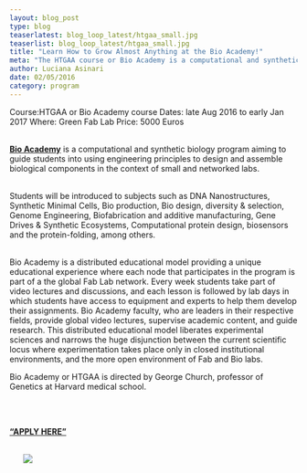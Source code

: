 ```yaml
---
layout: blog_post
type: blog
teaserlatest: blog_loop_latest/htgaa_small.jpg
teaserlist: blog_loop_latest/htgaa_small.jpg
title: "Learn How to Grow Almost Anything at the Bio Academy!"
meta: "The HTGAA course or Bio Academy is a computational and synthetic biology program aiming to guide students into using engineering principles to design and assemble biological components in the context of small and networked labs."
author: Luciana Asinari
date: 02/05/2016
category: program
---
```



Course:HTGAA or Bio Academy course
Dates: late Aug 2016 to early Jan 2017
Where: Green Fab Lab
Price: 5000 Euros 
<br>
<br>

**[Bio Academy](http://bio.academany.org/)** is a computational and synthetic biology program aiming to guide students into using engineering principles to design and assemble biological components in the context of small and networked labs.
<br>
<br>

Students will be introduced to subjects such as DNA Nanostructures, Synthetic Minimal Cells, Bio production, Bio design, diversity & selection,  Genome Engineering, Biofabrication and additive manufacturing, Gene Drives & Synthetic Ecosystems, Computational protein design, biosensors and the protein-folding, among others.
<br>
<br>

Bio Academy is a distributed educational model providing a unique educational experience where each node that participates in the program is part of a the global Fab Lab network. Every week students take part of video lectures and discussions, and each lesson is followed by lab days in which students have access to equipment and experts to help them develop their assignments. Bio Academy faculty, who are leaders in their respective fields, provide global video lectures, supervise academic content, and guide research. This distributed educational model liberates experimental sciences and narrows the huge disjunction between the current scientific locus where experimentation takes place only in closed institutional environments, and the more open environment of Fab and Bio labs. 

Bio Academy or HTGAA is directed by George Church, professor of Genetics at Harvard medical school. 

<br>
<br>

**[“APPLY HERE”](http://bio.academany.org/#join)**
<br>
<br>

<ul><img src= "http://www.fablabbcn.org/img/blog/blog_loop_latest/htggg_web.jpg" align="middle"> </img></ul>
